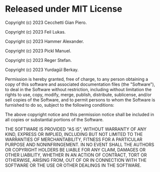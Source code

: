 # Released under MIT License

Copyright (c) 2023 Cecchetti Gian Piero.

Copyright (c) 2023 Feil Lukas.

Copyright (c) 2023 Hammer Alexander.

Copyright (c) 2023 Pickl Manuel.

Copyright (c) 2023 Reger Stefan.

Copyright (c) 2023 Yurdagül Berkay.

Permission is hereby granted, free of charge, to any person obtaining a copy of this software and associated documentation files (the "Software"), to deal in the Software without restriction, including without limitation the rights to use, copy, modify, merge, publish, distribute, sublicense, and/or sell copies of the Software, and to permit persons to whom the Software is furnished to do so, subject to the following conditions:

The above copyright notice and this permission notice shall be included in all copies or substantial portions of the Software.

THE SOFTWARE IS PROVIDED "AS IS", WITHOUT WARRANTY OF ANY KIND, EXPRESS OR IMPLIED, INCLUDING BUT NOT LIMITED TO THE WARRANTIES OF MERCHANTABILITY, FITNESS FOR A PARTICULAR PURPOSE AND NONINFRINGEMENT. IN NO EVENT SHALL THE AUTHORS OR COPYRIGHT HOLDERS BE LIABLE FOR ANY CLAIM, DAMAGES OR OTHER LIABILITY, WHETHER IN AN ACTION OF CONTRACT, TORT OR OTHERWISE, ARISING FROM, OUT OF OR IN CONNECTION WITH THE SOFTWARE OR THE USE OR OTHER DEALINGS IN THE SOFTWARE.